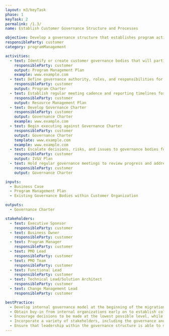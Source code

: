 ```yaml
---
layout: m3/keyTask
phase: 1
keyTask: 2
permalink: /1.3/
name: Establish Customer Governance Structure and Processes

objective: Develop a governance structure that establishes program activity ownership and decision making authority for the customer throughout the migration.
responsibleParty: customer
category: programManagement

activities:
  - text: Identify or create customer governance bodies that will participate in the program and integrate with broader governance structures
    responsibleParty: customer
    output: Program Management Plan
    example: www.example.com
  - text: Define governance authority, roles, and responsibilities for oversight, management decision-making, and risk/issue escalation procedures
    responsibleParty: customer
    output: Program Charter
  - text: Establish regular meeting cadence and reporting timelines for Phases 1 and 2
    responsibleParty: customer
    output: Resource Management Plan
  - text: Develop Governance Charter
    responsibleParty: customer
    output: Governance Charter
    example: www.example.com
  - text: Begin executing against Governance Charter
    responsibleParty: customer
    output: Governance Charter
    template: www.example.com
    example: www.example.com
  - text: Escalate decisions, risks, and issues to governance bodies for decision making and issue resolution
    responsibleParty: customer
    output: IV&V Plan
  - text: Hold regular governance meetings to review progress and address escalated decisions, risks, and issues
    responsibleParty: customer
    output: Governance Charter

inputs:
  - Business Case
  - Program Management Plan
  - Existing Governance Bodies within Customer Organization

outputs:
  - Governance Charter

stakeholders:
  - text: Executive Sponsor
    responsibleParty: customer
  - text: Business Owner
    responsibleParty: customer
  - text: Program Manager
    responsibleParty: customer
  - text: PMO Lead
    responsibleParty: customer
  - text: PMO Team
    responsibleParty: customer
  - text: Functional Lead
    responsibleParty: customer
  - text: Technical Lead/Solution Architect
    responsibleParty: customer
  - text: Change Management Lead
    responsibleParty: customer

bestPractice:
  - Develop internal governance model at the beginning of the migration to make decisions in alignment with the objectives and goals of the program
  - Obtain buy-in from internal organizations early on to establish collaboration throughout the migration; obtain buy-in from executives, managers, and line personnel as stakeholders and subject matter experts (SMEs)
  - Encourage decisions to be made at the lowest possible level, while allowing elevation of important or contentious issues through the governance model
  - Incorporate a variety of stakeholders, including the governance and transition team, in the development of the agency vision
  - Ensure that leadership within the governance structure is able to make all necessary decisions with regard to financing and direction
---
```

